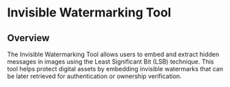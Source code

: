 # Invisible Watermarking Tool

## Overview
The Invisible Watermarking Tool allows users to embed and extract hidden messages in images using the Least Significant Bit (LSB) technique. This tool helps protect digital assets by embedding invisible watermarks that can be later retrieved for authentication or ownership verification.
